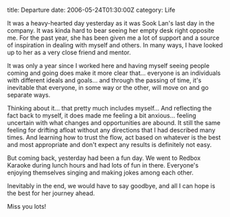 title: Departure
date: 2006-05-24T01:30:00Z
category: Life

It was a heavy-hearted day yesterday as it was Sook Lan's last day in the company. It was kinda hard to bear seeing her empty desk right opposite me. For the past year, she has been given me a lot of support and a source of inspiration in dealing with myself and others. In many ways, I have looked up to her as a very close friend and mentor.

It was only a year since I worked here and having myself seeing people coming and going does make it more clear that… everyone is an individuals with different ideals and goals… and through the passing of time, it's inevitable that everyone, in some way or the other, will move on and go separate ways.

Thinking about it… that pretty much includes myself… And reflecting the fact back to myself, it does made me feeling a bit anxious… feeling uncertain with what changes and opportunities are abound. It still the same feeling for drifting afloat without any directions that I had described many times. And learning how to trust the flow, act based on whatever is the best and most appropriate and don't expect any results is definitely not easy.

But coming back, yesterday had been a fun day. We went to Redbox Karaoke during lunch hours and had lots of fun in there. Everyone's enjoying themselves singing and making jokes among each other.

Inevitably in the end, we would have to say goodbye, and all I can hope is the best for her journey ahead.

Miss you lots!
